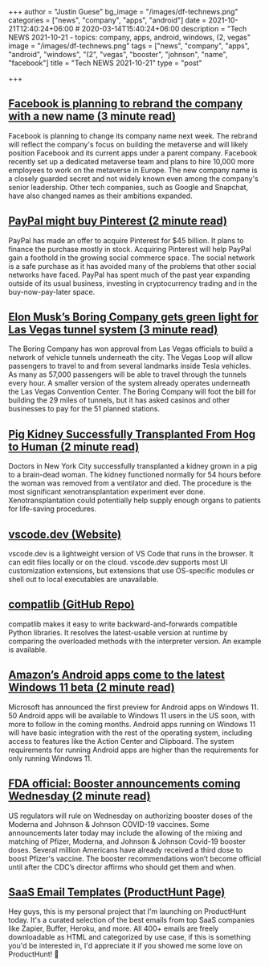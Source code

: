 +++
author = "Justin Guese"
bg_image = "/images/df-technews.png"
categories = ["news", "company", "apps", "android"]
date = 2021-10-21T12:40:24+06:00 # 2020-03-14T15:40:24+06:00
description = "Tech NEWS 2021-10-21 - topics: company, apps, android, windows, (2, vegas"
image = "/images/df-technews.png"
tags = ["news", "company", "apps", "android", "windows", "(2", "vegas", "booster", "johnson", "name", "facebook"]
title = "Tech NEWS 2021-10-21"
type = "post"

+++

## [Facebook is planning to rebrand the company with a new name (3 minute read)](https://www.theverge.com/2021/10/19/22735612/facebook-change-company-name-metaverse)

Facebook is planning to change its company name next week. The rebrand will reflect the company's focus on building the metaverse and will likely position Facebook and its current apps under a parent company. Facebook recently set up a dedicated metaverse team and plans to hire 10,000 more employees to work on the metaverse in Europe. The new company name is a closely guarded secret and not widely known even among the company's senior leadership. Other tech companies, such as Google and Snapchat, have also changed names as their ambitions expanded.

## [PayPal might buy Pinterest (2 minute read)](https://www.engadget.com/paypal-pinterest-report-184534084.html)

PayPal has made an offer to acquire Pinterest for $45 billion. It plans to finance the purchase mostly in stock. Acquiring Pinterest will help PayPal gain a foothold in the growing social commerce space. The social network is a safe purchase as it has avoided many of the problems that other social networks have faced. PayPal has spent much of the past year expanding outside of its usual business, investing in cryptocurrency trading and in the buy-now-pay-later space.

## [Elon Musk’s Boring Company gets green light for Las Vegas tunnel system (3 minute read)](https://www.theverge.com/2021/10/20/22737228/elon-musk-boring-company-las-vegas-loop-strip)

The Boring Company has won approval from Las Vegas officials to build a network of vehicle tunnels underneath the city. The Vegas Loop will allow passengers to travel to and from several landmarks inside Tesla vehicles. As many as 57,000 passengers will be able to travel through the tunnels every hour. A smaller version of the system already operates underneath the Las Vegas Convention Center. The Boring Company will foot the bill for building the 29 miles of tunnels, but it has asked casinos and other businesses to pay for the 51 planned stations.

## [Pig Kidney Successfully Transplanted From Hog to Human (2 minute read)](https://www.vice.com/en/article/5dgm3k/pig-kidney-successfully-transplanted-from-hog-to-human)

Doctors in New York City successfully transplanted a kidney grown in a pig to a brain-dead woman. The kidney functioned normally for 54 hours before the woman was removed from a ventilator and died. The procedure is the most significant xenotransplantation experiment ever done. Xenotransplantation could potentially help supply enough organs to patients for life-saving procedures.

## [vscode.dev (Website)](https://vscode.dev/)

vscode.dev is a lightweight version of VS Code that runs in the browser. It can edit files locally or on the cloud. vscode.dev supports most UI customization extensions, but extensions that use OS-specific modules or shell out to local executables are unavailable.

## [compatlib (GitHub Repo)](https://github.com/ttymck/compatlib)

compatlib makes it easy to write backward-and-forwards compatible Python libraries. It resolves the latest-usable version at runtime by comparing the overloaded methods with the interpreter version. An example is available.

## [Amazon’s Android apps come to the latest Windows 11 beta (2 minute read)](https://arstechnica.com/gadgets/2021/10/amazons-android-apps-come-to-the-latest-windows-11-beta/)

Microsoft has announced the first preview for Android apps on Windows 11. 50 Android apps will be available to Windows 11 users in the US soon, with more to follow in the coming months. Android apps running on Windows 11 will have basic integration with the rest of the operating system, including access to features like the Action Center and Clipboard. The system requirements for running Android apps are higher than the requirements for only running Windows 11.

## [FDA official: Booster announcements coming Wednesday (2 minute read)](https://apnews.com/article/coronavirus-pandemic-science-business-health-coronavirus-vaccine-5ba0ada40600e590fc3ab38bba046a94)

US regulators will rule on Wednesday on authorizing booster doses of the Moderna and Johnson & Johnson COVID-19 vaccines. Some announcements later today may include the allowing of the mixing and matching of Pfizer, Moderna, and Johnson & Johnson Covid-19 booster doses. Several million Americans have already received a third dose to boost Pfizer's vaccine. The booster recommendations won’t become official until after the CDC’s director affirms who should get them and when.

## [SaaS Email Templates (ProductHunt Page)](https://www.producthunt.com/posts/saas-email-templates-2/1/0100017ca2541503-ce4fc46b-89e3-4e4c-b606-5270ad6b02ab-000000/ALhG7G5uJnS7jeqEoo94eZ4b-1SX_2gZ23_pA8XK5z4=220)

Hey guys, this is my personal project that I'm launching on ProductHunt today. It's a curated selection of the best emails from top SaaS companies like Zapier, Buffer, Heroku, and more. All 400+ emails are freely downloadable as HTML and categorized by use case, if this is something you'd be interested in, I'd appreciate it if you showed me some love on ProductHunt! 🙏


